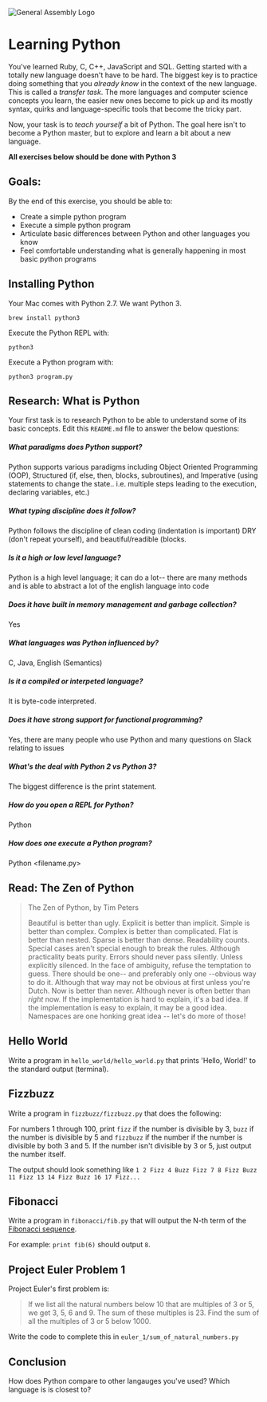 ![General Assembly Logo](http://i.imgur.com/ke8USTq.png)

# Learning Python

You've learned Ruby, C, C++, JavaScript and SQL. Getting started with a totally new language doesn't have to be hard. The biggest key is to practice doing something that you *already know* in the context of the new language. This is called a *transfer task*. The more languages and computer science concepts you learn, the easier new ones become to pick up and its mostly syntax, quirks and language-specific tools that become the tricky part.

Now, your task is to *teach yourself* a bit of Python. The goal here isn't to become a Python master, but to explore and learn a bit about a new language.

**All exercises below should be done with Python 3**

## Goals:

By the end of this exercise, you should be able to:

- Create a simple python program
- Execute a simple python program
- Articulate basic differences between Python and other languages you know
- Feel comfortable understanding what is generally happening in most basic python programs

## Installing Python

Your Mac comes with Python 2.7. We want Python 3.

`brew install python3`

Execute the Python REPL with:

`python3`

Execute a Python program with:

`python3 program.py`

## Research: What is Python

Your first task is to research Python to be able to understand some of its basic concepts. Edit this `README.md` file to answer the below questions:

##### What paradigms does Python support?
Python supports various paradigms including Object Oriented Programming (OOP), Structured (if, else, then, blocks, subroutines), and Imperative (using statements to change the state.. i.e. multiple steps leading to the execution, declaring variables, etc.)

##### What typing discipline does it follow?
Python follows the discipline of clean coding (indentation is important) DRY (don't repeat yourself), and beautiful/readible (blocks.

##### Is it a high or low level language?
Python is a high level language; it can do a lot-- there are many methods and is able to abstract a lot of the english language into code 

##### Does it have built in memory management and garbage collection?
Yes

##### What languages was Python influenced by?
C, Java, English (Semantics)

##### Is it a compiled or interpeted language?
It is byte-code interpreted.

##### Does it have strong support for functional programming?
Yes, there are many people who use Python and many questions on Slack relating to issues

##### What's the deal with Python 2 vs Python 3?
The biggest difference is the print statement.

##### How do you open a REPL for Python?
Python

##### How does one execute a Python program?
Python <filename.py>

## Read: The Zen of Python

> The Zen of Python, by Tim Peters
>
> Beautiful is better than ugly.
> Explicit is better than implicit.
> Simple is better than complex.
> Complex is better than complicated.
> Flat is better than nested.
> Sparse is better than dense.
> Readability counts.
> Special cases aren't special enough to break the rules.
> Although practicality beats purity.
> Errors should never pass silently.
> Unless explicitly silenced.
> In the face of ambiguity, refuse the temptation to guess.
> There should be one-- and preferably only one --obvious way to do it.
> Although that way may not be obvious at first unless you're Dutch.
> Now is better than never.
> Although never is often better than *right* now.
> If the implementation is hard to explain, it's a bad idea.
> If the implementation is easy to explain, it may be a good idea.
> Namespaces are one honking great idea -- let's do more of those!

## Hello World

Write a program in `hello_world/hello_world.py` that prints 'Hello, World!' to the standard output (terminal).

## Fizzbuzz

Write a program in `fizzbuzz/fizzbuzz.py` that does the following:

For numbers 1 through 100, print `fizz` if the number is divisible by 3, `buzz` if the number is divisible by 5 and `fizzbuzz` if the number if the number is divisible by both 3 and 5. If the number isn't divisible by 3 or 5, just output the number itself.

The output should look something like `1 2 Fizz 4 Buzz Fizz 7 8 Fizz Buzz 11 Fizz 13 14 Fizz Buzz 16 17 Fizz...`

## Fibonacci

Write a program in `fibonacci/fib.py` that will output the N-th term of the [Fibonacci sequence](http://en.wikipedia.org/wiki/Fibonacci_number).

For example: `print fib(6)` should output `8`.

## Project Euler Problem 1

Project Euler's first problem is:

> If we list all the natural numbers below 10 that are multiples of 3 or 5, we get 3, 5, 6 and 9. The sum of these multiples is 23.
> Find the sum of all the multiples of 3 or 5 below 1000.

Write the code to complete this in `euler_1/sum_of_natural_numbers.py`

## Conclusion

How does Python compare to other langauges you've used? Which language is is closest to?
